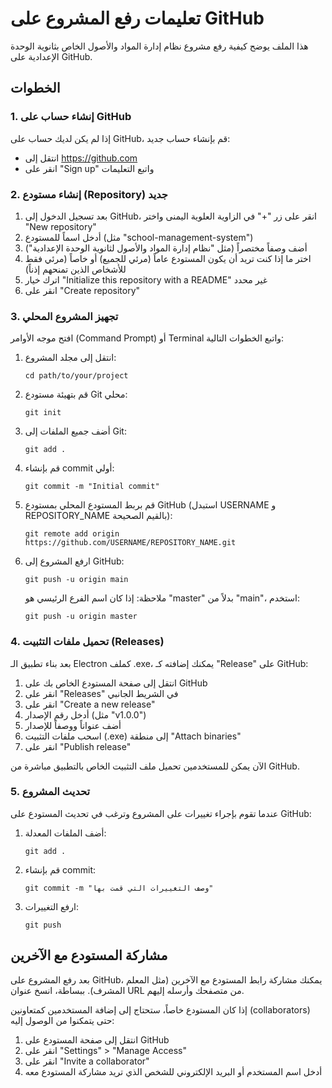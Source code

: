 # تعليمات رفع المشروع على GitHub

هذا الملف يوضح كيفية رفع مشروع نظام إدارة المواد والأصول الخاص بثانوية الوحدة الإعدادية على GitHub.

## الخطوات

### 1. إنشاء حساب على GitHub

إذا لم يكن لديك حساب على GitHub، قم بإنشاء حساب جديد:
- انتقل إلى https://github.com
- انقر على "Sign up" واتبع التعليمات

### 2. إنشاء مستودع (Repository) جديد

1. بعد تسجيل الدخول إلى GitHub، انقر على زر "+" في الزاوية العلوية اليمنى واختر "New repository"
2. أدخل اسماً للمستودع (مثل "school-management-system")
3. أضف وصفاً مختصراً (مثل "نظام إدارة المواد والأصول لثانوية الوحدة الإعدادية")
4. اختر ما إذا كنت تريد أن يكون المستودع عاماً (مرئي للجميع) أو خاصاً (مرئي فقط للأشخاص الذين تمنحهم إذناً)
5. اترك خيار "Initialize this repository with a README" غير محدد
6. انقر على "Create repository"

### 3. تجهيز المشروع المحلي

افتح موجه الأوامر (Command Prompt) أو Terminal واتبع الخطوات التالية:

1. انتقل إلى مجلد المشروع:
   ```
   cd path/to/your/project
   ```

2. قم بتهيئة مستودع Git محلي:
   ```
   git init
   ```

3. أضف جميع الملفات إلى Git:
   ```
   git add .
   ```

4. قم بإنشاء commit أولي:
   ```
   git commit -m "Initial commit"
   ```

5. قم بربط المستودع المحلي بمستودع GitHub (استبدل USERNAME و REPOSITORY_NAME بالقيم الصحيحة):
   ```
   git remote add origin https://github.com/USERNAME/REPOSITORY_NAME.git
   ```

6. ارفع المشروع إلى GitHub:
   ```
   git push -u origin main
   ```
   
   ملاحظة: إذا كان اسم الفرع الرئيسي هو "master" بدلاً من "main"، استخدم:
   ```
   git push -u origin master
   ```

### 4. تحميل ملفات التثبيت (Releases)

بعد بناء تطبيق الـ Electron كملف .exe، يمكنك إضافته كـ "Release" على GitHub:

1. انتقل إلى صفحة المستودع الخاص بك على GitHub
2. انقر على "Releases" في الشريط الجانبي
3. انقر على "Create a new release"
4. أدخل رقم الإصدار (مثل "v1.0.0")
5. أضف عنواناً ووصفاً للإصدار
6. اسحب ملفات التثبيت (.exe) إلى منطقة "Attach binaries"
7. انقر على "Publish release"

الآن يمكن للمستخدمين تحميل ملف التثبيت الخاص بالتطبيق مباشرة من GitHub.

### 5. تحديث المشروع

عندما تقوم بإجراء تغييرات على المشروع وترغب في تحديث المستودع على GitHub:

1. أضف الملفات المعدلة:
   ```
   git add .
   ```

2. قم بإنشاء commit:
   ```
   git commit -m "وصف التغييرات التي قمت بها"
   ```

3. ارفع التغييرات:
   ```
   git push
   ```

## مشاركة المستودع مع الآخرين

بعد رفع المشروع على GitHub، يمكنك مشاركة رابط المستودع مع الآخرين (مثل المعلم المشرف). ببساطة، انسخ عنوان URL من متصفحك وأرسله إليهم.

إذا كان المستودع خاصاً، ستحتاج إلى إضافة المستخدمين كمتعاونين (collaborators) حتى يتمكنوا من الوصول إليه:

1. انتقل إلى صفحة المستودع على GitHub
2. انقر على "Settings" > "Manage Access"
3. انقر على "Invite a collaborator"
4. أدخل اسم المستخدم أو البريد الإلكتروني للشخص الذي تريد مشاركة المستودع معه
